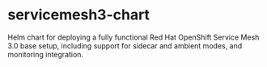 # servicemesh3-chart
Helm chart for deploying a fully functional Red Hat OpenShift Service Mesh 3.0 base setup, including support for sidecar and ambient modes, and monitoring integration.
